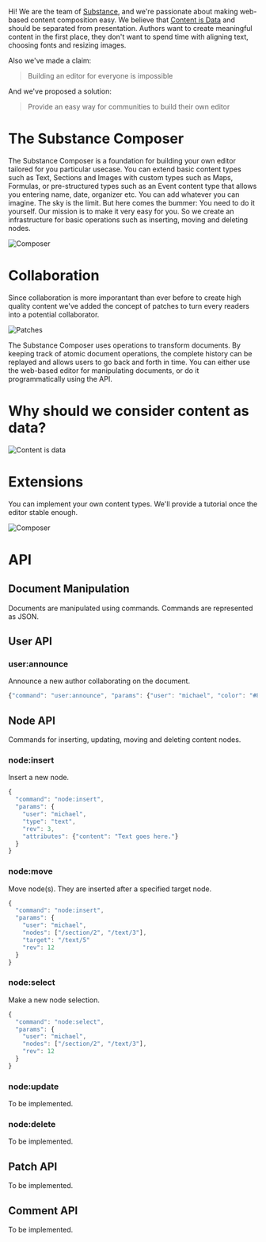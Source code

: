 Hi! We are the team of [Substance](http://substance.io), and we're passionate about making web-based content composition easy. We believe that [Content is Data](http://www.slideshare.net/_mql/substanceio-content-is-data) and should be separated from presentation. Authors want to create meaningful content in the first place, they don't want to spend time with aligning text, choosing fonts and resizing images. 

Also we've made a claim:

> Building an editor for everyone is impossible

And we've proposed a solution:

> Provide an easy way for communities to build their own editor


The Substance Composer
=========

The Substance Composer is a foundation for building your own editor tailored for you particular usecase. You can extend basic content types such as Text, Sections and Images with custom types such as Maps, Formulas, or pre-structured types such as an Event content type that allows you entering name, date, organizer etc. You can add whatever you can imagine. The sky is the limit. But here comes the bummer: You need to do it yourself. Our mission is to make it very easy for you. So we create an infrastructure for basic operations such as inserting, moving and deleting nodes. 

![Composer](http://f.cl.ly/items/2j0g3c0S0E290p3d3E2E/Screen%20Shot%202012-05-08%20at%2010.48.09%20PM.png)

Collaboration
=========

Since collaboration is more imporantant than ever before to create high quality content we've added the concept of patches to turn every readers into a potential collaborator.

![Patches](http://f.cl.ly/items/1q2w2W0F0Q06043Y3346/Screen%20Shot%202012-05-08%20at%2011.08.23%20PM.png)

The Substance Composer uses operations to transform documents. By keeping track of atomic document operations, the complete history can be replayed and allows users to go back and forth in time. You can either use the web-based editor for manipulating documents, or do it programmatically using the API.

Why should we consider content as data?
=========

![Content is data](http://f.cl.ly/items/2o2f2c3x0C0L392H2w0c/Screen%20Shot%202012-05-08%20at%2010.55.10%20PM.png)

Extensions
=========

You can implement your own content types. We'll provide a tutorial once the editor stable enough.

![Composer](http://f.cl.ly/items/0w1D1u203D120j1R2938/Screen%20Shot%202012-05-08%20at%2010.52.02%20PM.png)


API
=====================

Document Manipulation
---------------------

Documents are manipulated using commands. Commands are represented as JSON.


User API
---------------------

### user:announce

Announce a new author collaborating on the document.

```js
{"command": "user:announce", "params": {"user": "michael", "color": "#82AA15"}}
```

Node API
---------------------

Commands for inserting, updating, moving and deleting content nodes.

### node:insert

Insert a new node.

```js
{
  "command": "node:insert", 
  "params": {
    "user": "michael",
    "type": "text",
    "rev": 3,
    "attributes": {"content": "Text goes here."}
  }
}
```

### node:move

Move node(s). They are inserted after a specified target node.

```js
{
  "command": "node:insert", 
  "params": {
    "user": "michael",
    "nodes": ["/section/2", "/text/3"],
    "target": "/text/5"
    "rev": 12
  }
}
```

### node:select

Make a new node selection.

```js
{
  "command": "node:select",
  "params": {
    "user": "michael",
    "nodes": ["/section/2", "/text/3"],
    "rev": 12
  }
}
```

### node:update

To be implemented.

### node:delete

To be implemented.


Patch API
---------------------

To be implemented.

Comment API
---------------------

To be implemented.

